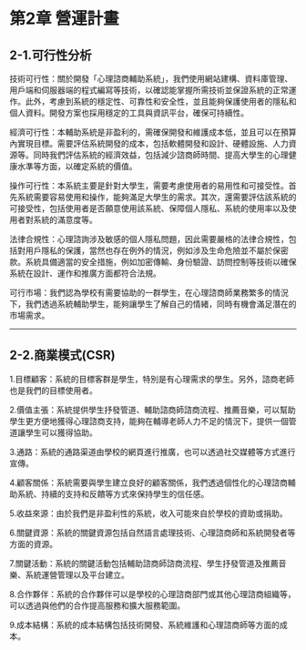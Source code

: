 # 第2章 營運計畫
## 2-1.可行性分析

技術可行性：關於開發「心理諮商輔助系統」，我們使用網站建構、資料庫管理、用戶端和伺服器端的程式編寫等技術，以確認能掌握所需技術並保證系統的正常運作。此外，考慮到系統的穩定性、可靠性和安全性，並且能夠保護使用者的隱私和個人資料。開發方案也採用穩定的工具與資訊平台，確保可持續性。

經濟可行性：本輔助系統是非盈利的，需確保開發和維護成本低，並且可以在預算內實現目標。需要評估系統開發的成本，包括軟體開發和設計、硬體設施、人力資源等。同時我們評估系統的經濟效益，包括減少諮商師時間、提高大學生的心理健康水準等方面，以確定系統的價值。

操作可行性：本系統主要是針對大學生，需要考慮使用者的易用性和可接受性。首先系統需要容易使用和操作，能夠滿足大學生的需求。其次，還需要評估該系統的可接受性，包括使用者是否願意使用該系統、保障個人隱私、系統的使用率以及使用者對系統的滿意度等。

法律合規性：心理諮詢涉及敏感的個人隱私問題，因此需要嚴格的法律合規性，包括對用戶隱私的保護，當然也存在例外的情況，例如涉及生命危險並不屬於保密款。系統具備適當的安全措施，例如加密傳輸、身份驗證、訪問控制等技術以確保系統在設計、運作和推廣方面都符合法規。

可行市場：我們認為學校有需要協助的一群學生，在心理諮商師業務繁多的情況下，我們透過系統輔助學生，能夠讓學生了解自己的情緒，同時有機會滿足潛在的市場需求。




---

## 2-2.商業模式(CSR)

1.目標顧客：系統的目標客群是學生，特別是有心理需求的學生。另外，諮商老師也是我們的目標使用者。

2.價值主張：系統提供學生抒發管道、輔助諮商師諮商流程、推薦音樂，可以幫助學生更方便地獲得心理諮商支持，能夠在輔導老師人力不足的情況下，提供一個管道讓學生可以獲得協助。

3.通路：系統的通路渠道由學校的網頁進行推廣，也可以透過社交媒體等方式進行宣傳。

4.顧客關係：系統需要與學生建立良好的顧客關係，我們透過個性化的心理諮商輔助系統、持續的支持和反饋等方式來保持學生的信任感。

5.收益來源：由於我們是非盈利性的系統，收入可能來自於學校的資助或捐助。

6.關鍵資源：系統的關鍵資源包括自然語言處理技術、心理諮商師和系統開發者等方面的資源。

7.關鍵活動：系統的關鍵活動包括輔助諮商師諮商流程、學生抒發管道及推薦音樂、系統運營管理以及平台建立。

8.合作夥伴：系統的合作夥伴可以是學校的心理諮商部門或其他心理諮商組織等，可以透過與他們的合作提高服務和擴大服務範圍。

9.成本結構：系統的成本結構包括技術開發、系統維護和心理諮商師等方面的成本。



